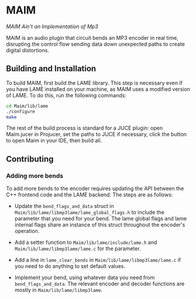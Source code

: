 # MAIM

*MAIM Ain't an Implementation of Mp3*

MAIM is an audio plugin that circuit bends an MP3 encoder in real time, disrupting the control flow sending data down unexpected paths to create digital distortions.

## Building and Installation

To build MAIM, first build the LAME library. This step is necessary even if you have LAME installed on your machine, as MAIM uses a modified version of LAME. To do this, run the following commands:

```sh
cd Maim/lib/lame
./configure
make
```

The rest of the build process is standard for a JUCE plugin: open Maim.jucer in Projucer, set the paths to JUCE if necessary, click the button to open Maim in your IDE, then build all.

## Contributing

### Adding more bends

To add more bends to the encoder requires updating the API between the C++ frontend code and the LAME backend. The steps are as follows:

- Update the `bend_flags_and_data` struct in  `Maim/lib/lame/libmp3lame/lame_global_flags.h` to include the parameter that you need for your bend. The lame global flags and lame internal flags share an instance of this struct throughout the encoder's operation.

- Add a setter function to `Maim/lib/lame/include/lame.h` and `Maim/lib/lame/libmp3lame/lame.c` for the parameter.

- Add a line in `lame_clear_bends` in `Maim/lib/lame/libmp3lame/lame.c` if you need to do anything to set default values.

- Implement your bend, using whatever data you need from `bend_flags_and_data`. The relevant encoder and decoder functions are mostly in `Maim/lib/lame/libmp3lame`.
